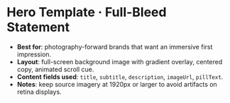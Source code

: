 # Hero Template · Full-Bleed Statement

- **Best for**: photography-forward brands that want an immersive first impression.
- **Layout**: full-screen background image with gradient overlay, centered copy, animated scroll cue.
- **Content fields used**: `title`, `subtitle`, `description`, `imageUrl`, `pillText`.
- **Notes**: keep source imagery at 1920px or larger to avoid artifacts on retina displays.
